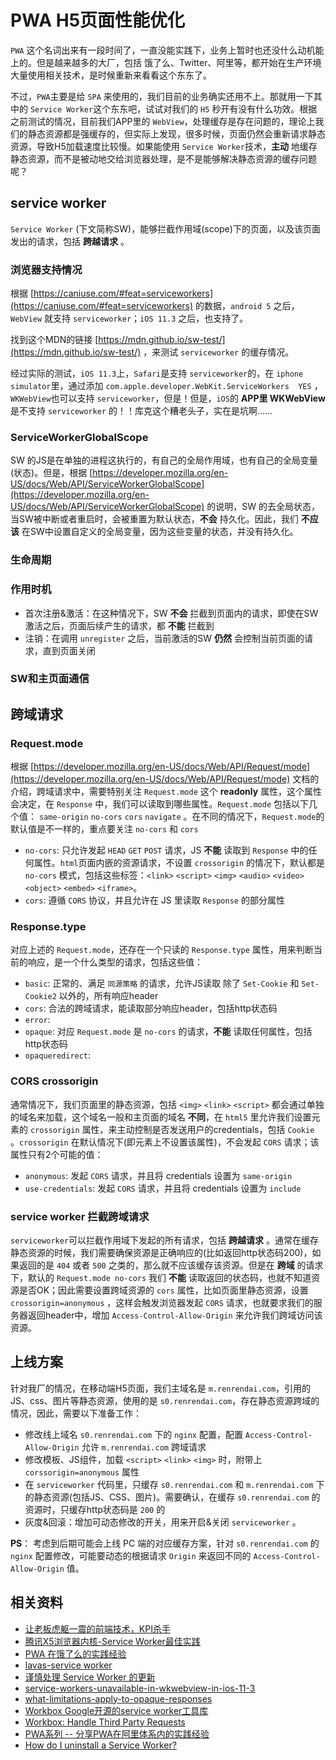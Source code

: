 # PWA H5页面性能优化

`PWA` 这个名词出来有一段时间了，一直没能实践下，业务上暂时也还没什么动机能上的。但是越来越多的大厂，包括 饿了么、Twitter、阿里等，都开始在生产环境大量使用相关技术，是时候重新来看看这个东东了。

不过，`PWA`主要是给 `SPA` 来使用的，我们目前的业务确实还用不上。那就用一下其中的 `Service Worker`这个东东吧，试试对我们的 `H5` 秒开有没有什么功效。根据之前测试的情况，目前我们APP里的 `WebView`，处理缓存是存在问题的，理论上我们的静态资源都是强缓存的，但实际上发现，很多时候，页面仍然会重新请求静态资源，导致H5加载速度比较慢。如果能使用 `Service Worker`技术，**主动** 地缓存静态资源，而不是被动地交给浏览器处理，是不是能够解决静态资源的缓存问题呢？

## service worker

`Service Worker` (下文简称SW)，能够拦截作用域(scope)下的页面，以及该页面发出的请求，包括 **跨越请求** 。

### 浏览器支持情况

根据 [https://caniuse.com/#feat=serviceworkers](https://caniuse.com/#feat=serviceworkers) 的数据，`android 5` 之后，`WebView` 就支持 `serviceworker`；`iOS 11.3` 之后，也支持了。

找到这个MDN的链接 [https://mdn.github.io/sw-test/](https://mdn.github.io/sw-test/) ，来测试 `serviceworker` 的缓存情况。

经过实际的测试，`iOS 11.3`上，`Safari`是支持 `serviceworker`的，在 `iphone simulator`里，通过添加 `com.apple.developer.WebKit.ServiceWorkers  YES` ，`WKWebView`也可以支持 `serviceworker`，但是！但是，`iOS`的 **APP里 WKWebView** 是不支持 `serviceworker` 的！！库克这个糟老头子，实在是坑啊……

### ServiceWorkerGlobalScope

SW 的JS是在单独的进程这执行的，有自己的全局作用域，也有自己的全局变量(状态)。但是，根据 [https://developer.mozilla.org/en-US/docs/Web/API/ServiceWorkerGlobalScope](https://developer.mozilla.org/en-US/docs/Web/API/ServiceWorkerGlobalScope) 的说明，SW 的去全局状态，当SW被中断或者重启时，会被重置为默认状态，**不会** 持久化。因此，我们 **不应该** 在SW中设置自定义的全局变量，因为这些变量的状态，并没有持久化。

### 生命周期



### 作用时机

* 首次注册&激活：在这种情况下，SW **不会** 拦截到页面内的请求，即使在SW激活之后，页面后续产生的请求，都 **不能** 拦截到
* 注销：在调用 `unregister` 之后，当前激活的SW **仍然** 会控制当前页面的请求，直到页面关闭

### SW和主页面通信


## 跨域请求

### Request.mode

根据 [https://developer.mozilla.org/en-US/docs/Web/API/Request/mode](https://developer.mozilla.org/en-US/docs/Web/API/Request/mode) 文档的介绍，跨域请求中，需要特别关注 `Request.mode` 这个 **readonly** 属性，这个属性会决定，在 `Response` 中，我们可以读取到哪些属性。`Request.mode` 包括以下几个值： `same-origin` `no-cors` `cors` `navigate` 。在不同的情况下，`Request.mode`的默认值是不一样的，重点要关注 `no-cors` 和 `cors`

* `no-cors`: 只允许发起 `HEAD` `GET` `POST` 请求，JS **不能** 读取到 `Response` 中的任何属性。`html`页面内嵌的资源请求，不设置 `crossorigin` 的情况下，默认都是 `no-cors` 模式，包括这些标签：`<link>` `<script>` `<img>` `<audio>` `<video>` `<object>` `<embed>` `<iframe>`。
* `cors`: 遵循 `CORS` 协议，并且允许在 JS 里读取 `Response` 的部分属性

### Response.type

对应上述的 `Request.mode`，还存在一个只读的 `Response.type` 属性，用来判断当前的响应，是一个什么类型的请求，包括这些值：

* `basic`: 正常的、满足 `同源策略` 的请求，允许JS读取 除了 `Set-Cookie` 和 `Set-Cookie2` 以外的，所有响应header
* `cors`: 合法的跨域请求，能读取部分响应header，包括http状态码
* `error`:
* `opaque`: 对应 `Request.mode` 是 `no-cors` 的请求，**不能** 读取任何属性，包括 http状态码
* `opaqueredirect`:  

### CORS crossorigin

通常情况下，我们页面里的静态资源，包括 `<img>` `<link>` `<script>` 都会通过单独的域名来加载，这个域名一般和主页面的域名 **不同**，在 `html5` 里允许我们设置元素的 `crossorigin` 属性，来主动控制是否发送用户的credentials，包括 `Cookie` 。`crossorigin` 在默认情况下(即元素上不设置该属性)，不会发起 `CORS` 请求；该属性只有2个可能的值：

* `anonymous`: 发起 `CORS` 请求，并且将 credentials 设置为 `same-origin`
* `use-credentials`: 发起 `CORS` 请求，并且将  credentials 设置为 `include`

### service worker 拦截跨域请求

`serviceworker`可以拦截作用域下发起的所有请求，包括 **跨越请求** 。通常在缓存静态资源的时候，我们需要确保资源是正确响应的(比如返回http状态码200)，如果返回的是 `404` 或者 `500` 之类的，那么就不应该缓存该资源。但是在 **跨域** 的请求下，默认的 `Request.mode no-cors` 我们 **不能** 读取返回的状态码，也就不知道资源是否OK；因此需要设置跨域资源的 `cors` 属性，比如页面里静态资源，设置 `crossorigin=anonymous` ，这样会触发浏览器发起 `CORS` 请求，也就要求我们的服务器返回header中，增加 `Access-Control-Allow-Origin` 来允许我们跨域访问该资源。

## 上线方案

针对我厂的情况，在移动端H5页面，我们主域名是 `m.renrendai.com`，引用的JS、css、图片等静态资源，使用的是 `s0.renrendai.com`，存在静态资源跨域的情况，因此，需要以下准备工作：

* 修改线上域名 `s0.renrendai.com` 下的 `nginx` 配置，配置 `Access-Control-Allow-Origin` 允许 `m.renrendai.com` 跨域请求
* 修改模板、JS组件，加载 `<script>` `<link>` `<img>` 时，附带上 `corssorigin=anonymous` 属性
* 在 `serviceworker` 代码里，只缓存 `s0.renrendai.com` 和 `m.renrendai.com` 下的静态资源(包括JS、CSS、图片)。需要确认，在缓存 `s0.renrendai.com` 的资源时，只缓存http状态码是 `200` 的
* 灰度&回滚：增加可动态修改的开关，用来开启&关闭 `serviceworker` 。

**PS**： 考虑到后期可能会上线 PC 端的对应缓存方案，针对 `s0.renrendai.com` 的 `nginx` 配置修改，可能要动态的根据请求 `Origin` 来返回不同的 `Access-Control-Allow-Origin` 值。

## 相关资料

* [让老板虎躯一震的前端技术，KPI杀手](https://zhuanlan.zhihu.com/p/55072221?utm_source=wechat_session&utm_medium=social&utm_oi=827877323658395648)
* [腾讯X5浏览器内核-Service Worker最佳实践](https://x5.tencent.com/tbs/guide/serviceworker.html)
* [PWA 在饿了么的实践经验](https://zhuanlan.zhihu.com/p/25800461)
* [lavas-service worker](https://lavas.baidu.com/pwa/offline-and-cache-loading/service-worker/service-worker-introduction)
* [谨慎处理 Service Worker 的更新](https://zhuanlan.zhihu.com/p/51118741)
* [service-workers-unavailable-in-wkwebview-in-ios-11-3](https://stackoverflow.com/questions/49673399/service-workers-unavailable-in-wkwebview-in-ios-11-3)
* [what-limitations-apply-to-opaque-responses](https://stackoverflow.com/questions/39109789/what-limitations-apply-to-opaque-responses)
* [Workbox Google开源的service worker工具库](https://developers.google.com/web/tools/workbox/)
* [Workbox: Handle Third Party Requests](https://developers.google.com/web/tools/workbox/guides/handle-third-party-requests)
* [PWA系列 -- 分享PWA在阿里体系内的实践经验](https://zhuanlan.zhihu.com/p/50502316)
* [How do I uninstall a Service Worker?](https://stackoverflow.com/questions/33704791/how-do-i-uninstall-a-service-worker)
